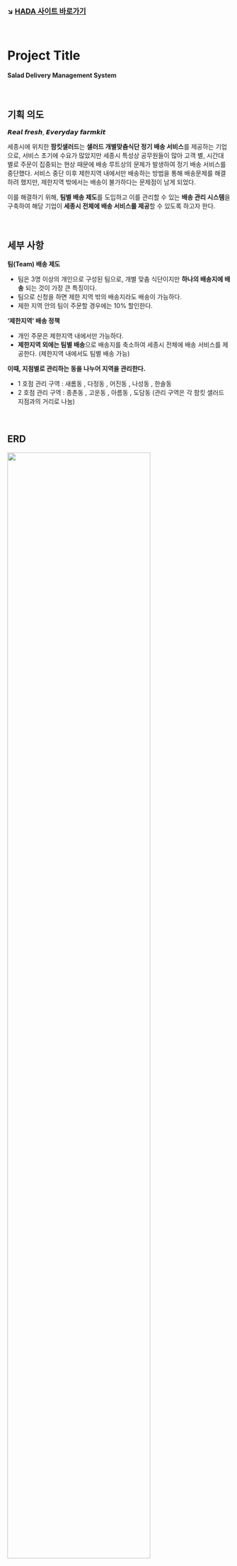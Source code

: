 ### :arrow_lower_right: [HADA 사이트 바로가기](http://hada.dothome.co.kr)  
<br/>

# Project Title  
**Salad Delivery Management System**  
<br/><br/>

## 기획 의도
𝙍𝙚𝙖𝙡 𝙛𝙧𝙚𝙨𝙝, 𝙀𝙫𝙚𝙧𝙮𝙙𝙖𝙮 𝙛𝙖𝙧𝙢𝙠𝙞𝙩

   세종시에 위치한 **팜킷샐러드**는 **샐러드 개별맞춤식단 정기 배송 서비스**를 제공하는 기업으로, 서비스 초기에 수요가 많았지만 세종시 특성상 공무원들이 많아 고객 별, 시간대 별로 주문이 집중되는 현상 때문에 배송 루트상의 문제가 발생하여 정기 배송 서비스를 중단했다. 서비스 중단 이후 제한지역 내에서만 배송하는 방법을 통해 배송문제를 해결하려 했지만, 제한지역 밖에서는 배송이 불가하다는 문제점이 남게 되었다. 

   이를 해결하기 위해, **팀별 배송 제도**를 도입하고 이를 관리할 수 있는 **배송 관리 시스템**을 구축하여 해당 기업이 **세종시 전체에 배송 서비스를 제공**할 수 있도록 하고자 한다.  
   <br/><br/>


## 세부 사항


**팀(Team) 배송 제도**
- 팀은 3명 이상의 개인으로 구성된 팀으로, 개별 맞춤 식단이지만 **하나의 배송지에 배송** 되는 것이 가장 큰 특징이다.
- 팀으로 신청을 하면 제한 지역 밖의 배송지라도 배송이 가능하다.
- 제한 지역 안의 팀이 주문할 경우에는 10% 할인한다.

**‘제한지역’ 배송 정책**
- 개인 주문은 제한지역 내에서만 가능하다.
- **제한지역 외에는 팀별 배송**으로 배송지를 축소하여 세종시 전체에 배송 서비스를 제공한다.
(제한지역 내에서도 팀별 배송 가능)  
  
**이때, 지점별로 관리하는 동을 나누어 지역을 관리한다.**
- 1 호점 관리 구역 : 새롬동 , 다정동 , 어진동 , 나성동 , 한솔동
- 2 호점 관리 구역 : 종촌동 , 고운동 , 아름동 , 도담동
(관리 구역은 각 팜킷 샐러드 지점과의 거리로 나눔)  
<br/><br/>


## ERD
<img width="80%" src="https://user-images.githubusercontent.com/118874524/219833067-6ec1f382-d0c3-4e41-9289-383222203c31.PNG"/>  

<br/><br/>

## Menu Structure
<img width="80%" src="https://user-images.githubusercontent.com/118874524/219832803-72479b60-e616-4706-b614-d6642a0c7eb9.png"/>  


<br/><br/>

## 레이아웃 시안

**1. 주문폼**  
<img width="80%" src="https://user-images.githubusercontent.com/118874524/219835034-7ca62d55-769b-4fb3-8773-e01893c8bebf.PNG"/>

**2. 관리사이트**  
2-1. 고객 관리  
* DB  
<img width="80%" src="https://user-images.githubusercontent.com/118874524/219835055-fa36425b-c55f-4da1-9ff2-884396a76f7c.png"/>

2-2. 배송 관리  
* Week  
<img width="80%" src="https://user-images.githubusercontent.com/118874524/219835069-98ac268a-1585-4b79-b78a-85c1ee227266.PNG"/>  
  
* Today  
<img width="80%" src="https://user-images.githubusercontent.com/118874524/219835077-24ce914e-08d8-4018-9fbd-7e10ccc6e3b4.PNG"/>
<img width="80%" src="https://user-images.githubusercontent.com/118874524/219835083-fc8e5df3-0678-45fa-83a9-8e5c7a8822da.PNG"/>  

2-3. 통계  
* Dashboard
<img width="80%" src="https://user-images.githubusercontent.com/118874524/219835090-89baa0ea-763c-4eb2-8d2f-a75d9f765490.PNG"/>   
<br/><br/><br/>
---  

### :hammer:Tools
<img src="https://img.shields.io/badge/HTML5-E34F26?style=flat&logo=HTML5&logoColor=white"/> <img src="https://img.shields.io/badge/CSS3-1572B6?style=flat &logo=CSS3&logoColor=white"/> <img src="https://img.shields.io/badge/JavaScript-F7DF1E?style=flat &logo=JavaScript&logoColor=white"/> <img src="https://img.shields.io/badge/Tableau-E97627?style=flat&logo=Tableau&logoColor=white"/> <img src="https://img.shields.io/badge/Python-3776AB?style=flat&logo=Python&logoColor=white"/>